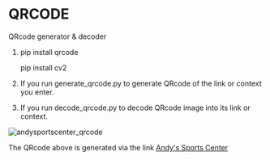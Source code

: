 # QRCODE
QRcode generator & decoder

1.  pip install qrcode
    
    pip install cv2

2.  If you run generate_qrcode.py to generate QRcode of the link or context you enter.
3.  If you run decode_qrcode.py to decode QRcode image into its link or context.


![andysportscenter_qrcode](https://user-images.githubusercontent.com/61671531/126278011-4c7f3a77-12ba-4436-8a97-c78c6b101c42.jpg)

The QRcode above is generated via the link [Andy's Sports Center](https://instagram.com/andysportscenter?utm_medium=copy_link)
